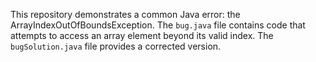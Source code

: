 This repository demonstrates a common Java error: the ArrayIndexOutOfBoundsException. The `bug.java` file contains code that attempts to access an array element beyond its valid index.  The `bugSolution.java` file provides a corrected version.